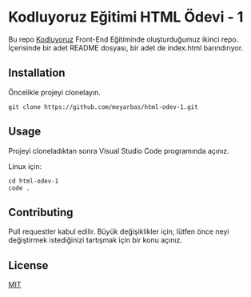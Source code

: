 # Kodluyoruz Eğitimi HTML Ödevi - 1

Bu repo [Kodluyoruz](https://www.kodluyoruz.org/) Front-End Eğitiminde oluşturduğumuz ikinci repo. İçerisinde bir adet README dosyası, bir adet de index.html barındırıyor.

## Installation

Öncelikle projeyi clonelayın.

```
git clone https://github.com/meyarbas/html-odev-1.git
```

## Usage

Projeyi cloneladıktan sonra Visual Studio Code programında açınız.

Linux için:
```
cd html-odev-1
code .
```

## Contributing

Pull requestler kabul edilir. Büyük değişiklikler için, lütfen önce neyi değiştirmek istediğinizi tartışmak için bir konu açınız.

## License

[MIT](https://choosealicense.com/licenses/mit/)